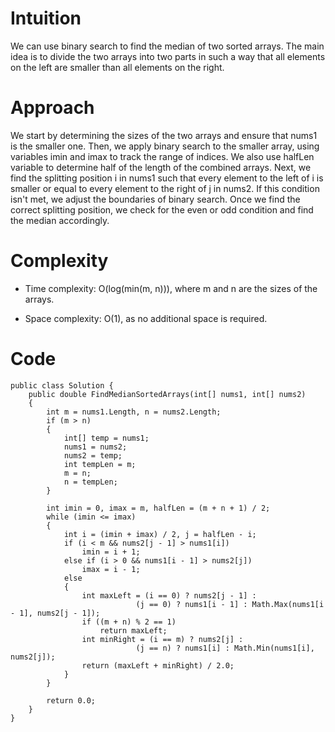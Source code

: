 # Intuition
We can use binary search to find the median of two sorted arrays. The main idea is to divide the two arrays into two parts in such a way that all elements on the left are smaller than all elements on the right.

# Approach
We start by determining the sizes of the two arrays and ensure that nums1 is the smaller one. Then, we apply binary search to the smaller array, using variables imin and imax to track the range of indices. We also use halfLen variable to determine half of the length of the combined arrays. Next, we find the splitting position i in nums1 such that every element to the left of i is smaller or equal to every element to the right of j in nums2. If this condition isn't met, we adjust the boundaries of binary search. Once we find the correct splitting position, we check for the even or odd condition and find the median accordingly.

# Complexity
- Time complexity: O(log(min(m, n))), where m and n are the sizes of the arrays.

- Space complexity: O(1), as no additional space is required.

# Code
```
public class Solution {
    public double FindMedianSortedArrays(int[] nums1, int[] nums2)
    {
        int m = nums1.Length, n = nums2.Length;
        if (m > n)
        {
            int[] temp = nums1;
            nums1 = nums2;
            nums2 = temp;
            int tempLen = m;
            m = n;
            n = tempLen;
        }

        int imin = 0, imax = m, halfLen = (m + n + 1) / 2;
        while (imin <= imax)
        {
            int i = (imin + imax) / 2, j = halfLen - i;
            if (i < m && nums2[j - 1] > nums1[i])
                imin = i + 1;
            else if (i > 0 && nums1[i - 1] > nums2[j])
                imax = i - 1;
            else
            {
                int maxLeft = (i == 0) ? nums2[j - 1] :
                            (j == 0) ? nums1[i - 1] : Math.Max(nums1[i - 1], nums2[j - 1]);
                if ((m + n) % 2 == 1)
                    return maxLeft;
                int minRight = (i == m) ? nums2[j] :
                            (j == n) ? nums1[i] : Math.Min(nums1[i], nums2[j]);
                return (maxLeft + minRight) / 2.0;
            }
        }

        return 0.0;
    }
}
```